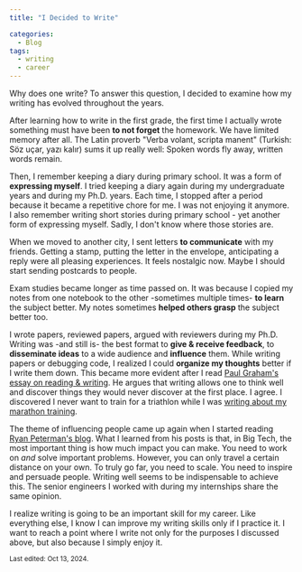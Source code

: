 ```yaml
---
title: "I Decided to Write"

categories:
  - Blog
tags:
  - writing
  - career
---
```


Why does one write? To answer this question, I decided to examine how my writing has evolved throughout the years.

After learning how to write in the first grade, the first time I actually wrote something must have been **to not forget** the homework. We have limited memory after all. The Latin proverb "Verba volant, scripta manent" (Turkish: Söz uçar, yazı kalır) sums it up really well: Spoken words fly away, written words remain.

Then, I remember keeping a diary during primary school. It was a form of **expressing myself**. I tried keeping a diary again during my undergraduate years and during my Ph.D. years. Each time, I stopped after a period because it became a repetitive chore for me. I was not enjoying it anymore. I also remember writing short stories during primary school - yet another form of expressing myself. Sadly, I don't know where those stories are.

When we moved to another city, I sent letters **to communicate** with my friends. Getting a stamp, putting the letter in the envelope, anticipating a reply were all pleasing experiences. It feels nostalgic now. Maybe I should start sending postcards to people.

Exam studies became longer as time passed on. It was because I copied my notes from one notebook to the other -sometimes multiple times- **to learn** the subject better. My notes sometimes **helped others grasp** the subject better too.

I wrote papers, reviewed papers, argued with reviewers during my Ph.D. Writing was -and still is- the best format to **give & receive feedback**, to **disseminate ideas** to a wide audience and **influence** them. While writing papers or debugging code, I realized I could **organize my thoughts** better if I write them down. This became more evident after I read [Paul Graham's essay on reading & writing](https://www.paulgraham.com/read.html). He argues that writing allows one to think well and discover things they would never discover at the first place. I agree. I discovered I never want to train for a triathlon while I was [writing about my marathon training](https://alperengormez.github.io/blog/second-marathon/).

The theme of influencing people came up again when I started reading [Ryan Peterman's blog](https://www.developing.dev). What I learned from his posts is that, in Big Tech, the most important thing is how much impact you can make. You need to work on *and* solve important problems. However, you can only travel a certain distance on your own. To truly go far, you need to scale. You need to inspire and persuade people. Writing well seems to be indispensable to achieve this. The senior engineers I worked with during my internships share the same opinion.

I realize writing is going to be an important skill for my career. Like everything else, I know I can improve my writing skills only if I practice it. I want to reach a point where I write not only for the purposes I discussed above, but also because I simply enjoy it.

<small>Last edited: Oct 13, 2024.</small>